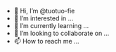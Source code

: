 - 👋 Hi, I’m @tuotuo-fie
- 👀 I’m interested in ...
- 🌱 I’m currently learning ...
- 💞️ I’m looking to collaborate on ...
- 📫 How to reach me ...

<!---
tuotuo-fie/tuotuo-fie is a ✨ special ✨ repository because its `README.md` (this file) appears on your GitHub profile.
You can click the Preview link to take a look at your changes.
--->

